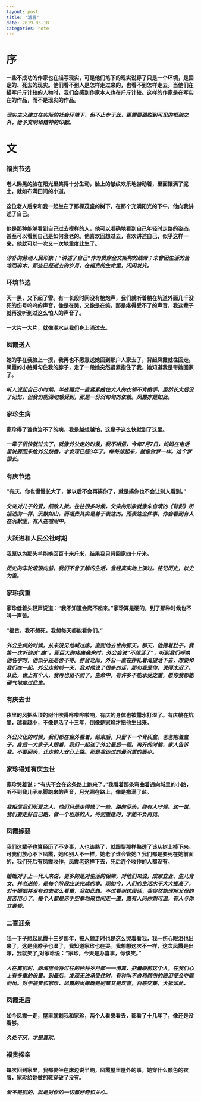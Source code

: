 ```yaml
---  
layout: post
title: "活着"
date: 2019-05-18
categories: note
---
```


# 序

#### 一些不成功的作家也在描写现实，可是他们笔下的现实说穿了只是一个环境，是固定的、死去的现实。他们看不到人是怎样走过来的，也看不到怎样走去。当他们在描写斤斤计较的人物时，我们会感到作家本人也在斤斤计较。这样的作家是在写实在的作品，而不是现实的作品。

##### 现实主义建立在实际的社会环境下，但不止步于此，更需要跳脱到可见的框架之外，给予文明和精神的印戳。

# 文

### 福贵节选

#### 老人黝黑的脸在阳光里笑得十分生动，脸上的皱纹欢乐地游动着，里面镶满了泥土，就如布满田间的小道。

#### 这位老人后来和我一起坐在了那棵茂盛的树下，在那个充满阳光的下午，他向我讲述了自己。

#### 他是那种能够看到自己过去模样的人，他可以准确地看到自己年轻时走路的姿态，甚至可以看到自己是如何衰老的。他喜欢回想过去，喜欢讲述自己，似乎这样一来，他就可以一次又一次地重度此生了。

##### 淳朴的劳动人民形象；“讲述了自己”作为贯穿全文架构的线索；未曾因生活的苦难而麻木，那些已经逝去的岁月，在福贵的生命里，闪闪发光。


### 环境节选

#### 天一黑，又下起了雪。有一长段时间没有枪炮声，我们就听着躺在坑道外面几千没死的伤号呜呜的声音，像是在哭，又像是在笑，那是疼得受不了的声音，我这辈子就再没听到过这么怕人的声音了。

#### 一大片一大片，就像潮水从我们身上涌过去。

### 凤霞送人

#### 她的手在我脸上一摸，我再也不愿意送她回到那户人家去了，背起凤霞就往回走。凤霞的小胳膊勾住我的脖子，走了一段她突然紧紧抱住了我，她知道我是带她回家了。

##### 听人说起自己小时候，半夜睡觉一直紧紧拽住大人的衣领不肯撒手，虽然长大后没了记忆，但我仍能深切感受到，那是一份沉甸甸的依赖。凤霞亦是如此。

### 家珍生病

#### 家珍得了谁也治不了的病，我是越想越怕，这辈子这么快就到了这里。

##### 一辈子很快就过去了，就像外公走的时候，我不相信，今年7月7日，妈妈在电话里说要回来给外公烧香，才发现已经3年了。每每想起来，就像做梦一样。这个梦很长。

### 有庆节选

#### “有庆，你也慢慢长大了，爹以后不会再揍你了，就是揍你也不会让别人看到。”

##### 父亲对儿子的爱，细致入微。往往很多时候，父亲的形象就像朱自清的《背影》所描述的一样，沉默如山，而福贵其实是善于表达的。而表达这件事，你会看到有人在沉默里，有人在喧闹中。

### 大跃进和人民公社时期

#### 我原以为那头羊能换回百十来斤米，结果我只背回家四十斤米。

##### 历史的车轮滚滚向前，我们不曾了解的生活，曾经真实地上演过。铭记历史，以史为鉴。

### 家珍病重

#### 家珍低着头轻声说道：“我不知道会爬不起来。”家珍算是硬的，到了那种时候也不叫一声苦。
#### “福贵，我不想死，我想每天都能看你们。”

##### 外公生病的时候，从来没见他喊过疼，直到他去世的那天。那天，他摁着肚子，我第一次听他说“痛”。那巨大的疼痛袭来时，外公会说“不想活了”，听到我们呼唤他名字时，他似乎还是舍不得。弥留之际，外公一直在挣扎着渴望活下去，想要和我们在一起。外公走的前一天，我对他说了很多的话，那句我爱你，说得太迟了。从此，世上有个人，我再也见不到了。生命中，有许多不能承受之重，愿你我都能硬气地度过此生。

### 有庆去世

#### 夜里的风把头顶的树叶吹得哗啦哗啦响，有庆的身体也被露水打湿了。有庆躺在坑里，越看越小，不像是活了十三年，倒像是家珍才把他生出来。

##### 外公火化的时候，我们都在窗外看着，结束后，只留下一个骨灰盒。爸爸抱着盒子，身后一大家子人跟着，我们一起送了外公最后一程。离开的时候，家人告诉我，不要回头，让走的人安心上路。那是我迈过的最沉重的脚步。

### 家珍得知有庆去世

#### 家珍哭着说：“有庆不会在这条路上跑来了。”我看着那条弯曲着通向城里的小路，听不到我儿子赤脚跑来的声音，月光照在路上，像是撒满了盐。

##### 我相信我们所爱之人，他们只是走得快了一些，路的尽头，终有人守候。这一世，我们要走好自己路，做一个坦荡的人，待到重逢时，才能不负再见。

### 凤霞嫁娶

#### 我们这辈子也算经历了不少事，人也该熟了，就跟梨那样熟透了该从树上掉下来。可我们放心不下凤霞，她和别人不一样，她老了谁会管她？我们都是要死在她前面的，我们死后有凤霞收作，凤霞老这样下去，死后连个收作的人都没有。

##### 婚姻对于上一代人来说，更多的是对生活的保障，对他们来说，成家立业、生儿育女、养老送终，是每个阶段应该完成的事。现如今，人们的生活水平大大提高了，对于婚姻并没有过去那么看重，我如此想。不过看到这段话，我突然能理解父母的良苦用心了。每个人都是赤手空拳地来世间走一遭，愿有人问你粥可温，有人与你立黄昏。

### 二喜迎亲

#### 我一下子想起凤霞十三岁那年，被人领走时也是这么哭着看我，我一伤心眼泪也出来了，这是我脖子也湿了，我知道家珍也在哭。我想想这次不一样，这次凤霞是出嫁，我就笑了,对家珍说：“家珍，今天是办喜事，你该笑。”

##### 人在离别时，脑海里会将过往的种种岁月都一一清算，掂量眼前这个人，在我们心上有多重的份量。到最后，发现无法承受住时，有种叫不舍和悲伤的眼泪便会夺眶而出。对于福贵和家珍，凤霞的出嫁既是别离又是欢喜，百感交集，大抵如此，

### 凤霞走后

#### 如今凤霞一走，屋里就剩我和家珍，两个人看来看去，都看了十几年了，像还是没看够。

##### 久处不厌，才是喜欢。

### 福贵探亲

#### 每次回到家里，我都要坐在床边说半晌，凤霞屋里屋外的事，她穿什么颜色的衣服，家珍给她做的鞋穿破了没有。

##### 爱不是别的，就是对你的一切都好奇和关心。
